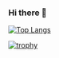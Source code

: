 ### Hi there 👋

[![Top Langs](https://github-readme-stats.vercel.app/api/top-langs/?username=riku-yanagihashi&theme=https://camo.githubusercontent.com/0124fe8cc94de5ec38c963729aa16167a637fd64e9ef8871517d5ed7d58b6274/68747470733a2f2f6769746875622d726561646d652d73746174732e76657263656c2e6170702f6170693f757365726e616d653d616e7572616768617a72612673686f775f69636f6e733d7472756526686964653d636f6e74726962732c7072732663616368655f7365636f6e64733d3836343030267468656d653d746f6b796f6e69676874&layout=default)](https://github.com/anuraghazra/github-readme-stats)


[![trophy](https://github-profile-trophy.vercel.app/?username=riku-yanagihashi&theme=★★★&column=7)](https://github.com/ryo-ma/github-profile-trophy)
